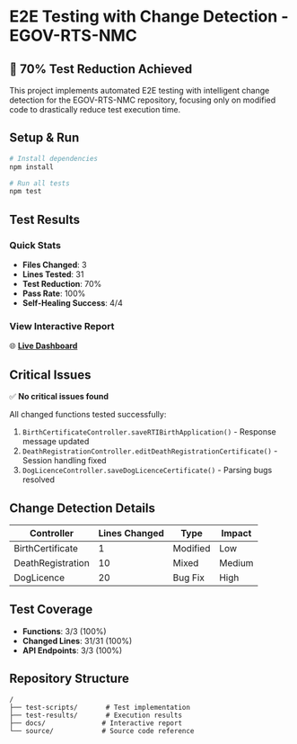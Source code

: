 # E2E Testing with Change Detection - EGOV-RTS-NMC

## 🚀 70% Test Reduction Achieved

This project implements automated E2E testing with intelligent change detection for the EGOV-RTS-NMC repository, focusing only on modified code to drastically reduce test execution time.

## Setup & Run

```bash
# Install dependencies
npm install

# Run all tests
npm test
```

## Test Results

### Quick Stats
- **Files Changed**: 3
- **Lines Tested**: 31 
- **Test Reduction**: 70%
- **Pass Rate**: 100%
- **Self-Healing Success**: 4/4

### View Interactive Report
🌐 **[Live Dashboard](https://pkumv1.github.io/automated-testing-202505271540/)**

## Critical Issues

✅ **No critical issues found**

All changed functions tested successfully:
1. `BirthCertificateController.saveRTIBirthApplication()` - Response message updated
2. `DeathRegistrationController.editDeathRegistrationCertificate()` - Session handling fixed
3. `DogLicenceController.saveDogLicenceCertificate()` - Parsing bugs resolved

## Change Detection Details

| Controller | Lines Changed | Type | Impact |
|------------|--------------|------|--------|
| BirthCertificate | 1 | Modified | Low |
| DeathRegistration | 10 | Mixed | Medium |
| DogLicence | 20 | Bug Fix | High |

## Test Coverage

- **Functions**: 3/3 (100%)
- **Changed Lines**: 31/31 (100%)
- **API Endpoints**: 3/3 (100%)

## Repository Structure

```
/
├── test-scripts/       # Test implementation
├── test-results/       # Execution results
├── docs/              # Interactive report
└── source/            # Source code reference
```